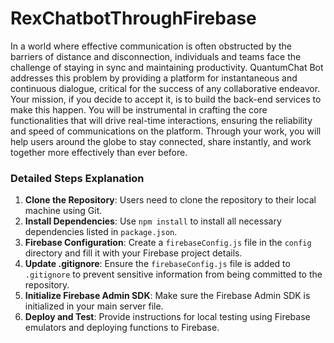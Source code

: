 # RexChatbotThroughFirebase
In a world where effective communication is often obstructed by the barriers of distance and disconnection, individuals and teams face the challenge of staying in sync and maintaining productivity. QuantumChat Bot addresses this problem by providing a platform for instantaneous and continuous dialogue, critical for the success of any collaborative endeavor. Your mission, if you decide to accept it, is to build the back-end services to make this happen. You will be instrumental in crafting the core functionalities that will drive real-time interactions, ensuring the reliability and speed of communications on the platform. Through your work, you will help users around the globe to stay connected, share instantly, and work together more effectively than ever before.


### Detailed Steps Explanation

1. **Clone the Repository**: Users need to clone the repository to their local machine using Git.
2. **Install Dependencies**: Use `npm install` to install all necessary dependencies listed in `package.json`.
3. **Firebase Configuration**: Create a `firebaseConfig.js` file in the `config` directory and fill it with your Firebase project details.
4. **Update .gitignore**: Ensure the `firebaseConfig.js` file is added to `.gitignore` to prevent sensitive information from being committed to the repository.
5. **Initialize Firebase Admin SDK**: Make sure the Firebase Admin SDK is initialized in your main server file.
6. **Deploy and Test**: Provide instructions for local testing using Firebase emulators and deploying functions to Firebase.


